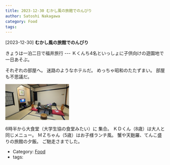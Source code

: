 ```yaml
---
title: 2023-12-30 むかし風の旅館でのんびり
author: Satoshi Nakagawa
category: Food
tags: 
---
```


[2023-12-30] **むかし風の旅館でのんびり** 

 きょうは一泊二日で福井旅行 ---
Ｋくんち4名といっしょに子供向けの遊園地で
一日あそぶ。

 それぞれの部屋へ。
迷路のようなホテルだ。
めっちゃ昭和のたたずまい。
部屋も不思議だ。

<img src="pict/2023-12-30-ryokan-pub.jpg" alt="" width="200"/>

 6時半から大食堂（大学生協の食堂みたい）に
集合。
ＫＤくん（8歳）は大人と同じメニュー。
ＭＺちゃん（5歳）はお子様ランチ風。
蟹や天麩羅、てんこ盛りの旅館の夕飯。
ご馳走さまでした。

- Category: [Food](https://merapano.github.io/categories.html#Food)
- tags: 
